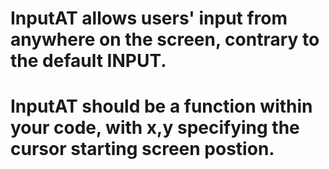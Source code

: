 # InputAT allows users' input from anywhere on the screen, contrary to the default INPUT.
# InputAT should be a function within your code, with x,y specifying the cursor starting screen postion.
